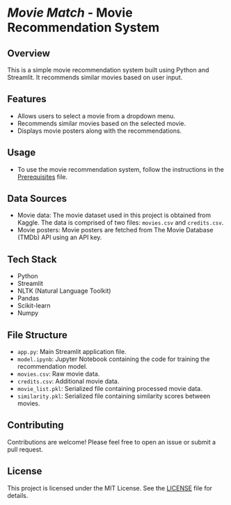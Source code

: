 # *Movie Match* - Movie Recommendation System

## Overview
This is a simple movie recommendation system built using Python and Streamlit. It recommends similar movies based on user input.

## Features
- Allows users to select a movie from a dropdown menu.
- Recommends similar movies based on the selected movie.
- Displays movie posters along with the recommendations.

## Usage
- To use the movie recommendation system, follow the instructions in the [Prerequisites](Prerequisites.md) file.

## Data Sources
- Movie data: The movie dataset used in this project is obtained from Kaggle. The data is comprised of two files: `movies.csv` and `credits.csv`.
- Movie posters: Movie posters are fetched from The Movie Database (TMDb) API using an API key.

## Tech Stack
- Python
- Streamlit
- NLTK (Natural Language Toolkit)
- Pandas
- Scikit-learn
- Numpy

## File Structure
- `app.py`: Main Streamlit application file.
- `model.ipynb`: Jupyter Notebook containing the code for training the recommendation model.
- `movies.csv`: Raw movie data.
- `credits.csv`: Additional movie data.
- `movie_list.pkl`: Serialized file containing processed movie data.
- `similarity.pkl`: Serialized file containing similarity scores between movies.

## Contributing
Contributions are welcome! Please feel free to open an issue or submit a pull request.

## License
This project is licensed under the MIT License. See the [LICENSE](LICENSE) file for details.

